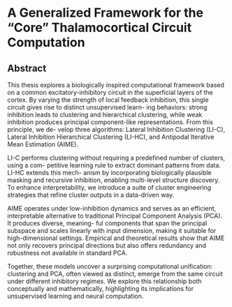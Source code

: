 # A Generalized Framework for the “Core” Thalamocortical Circuit Computation

## Abstract

This thesis explores a biologically inspired computational framework based on a common
excitatory-inhibitory circuit in the superficial layers of the cortex. By varying the strength
of local feedback inhibition, this single circuit gives rise to distinct unsupervised learn-
ing behaviors: strong inhibition leads to clustering and hierarchical clustering, while weak
inhibition produces principal component-like representations. From this principle, we de-
velop three algorithms: Lateral Inhibition Clustering (LI-C), Lateral Inhibition Hierarchical
Clustering (LI-HC), and Antipodal Iterative Mean Estimation (AIME).

LI-C performs clustering without requiring a predefined number of clusters, using a com-
petitive learning rule to extract dominant patterns from data. LI-HC extends this mech-
anism by incorporating biologically plausible masking and recursive inhibition, enabling
multi-level structure discovery. To enhance interpretability, we introduce a suite of cluster
engineering strategies that refine cluster outputs in a data-driven way.

AIME operates under low-inhibition dynamics and serves as an efficient, interpretable alternative to traditional Principal Component Analysis (PCA). It produces diverse, meaning-
ful components that span the principal subspace and scales linearly with input dimension,
making it suitable for high-dimensional settings. Empirical and theoretical results show
that AIME not only recovers principal directions but also offers redundancy and robustness
not available in standard PCA.

Together, these models uncover a surprising computational unification: clustering and
PCA, often viewed as distinct, emerge from the same circuit under different inhibitory
regimes. We explore this relationship both conceptually and mathematically, highlighting
its implications for unsupervised learning and neural computation.
